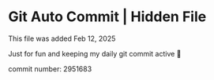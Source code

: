 # Git Auto Commit | Hidden File

This file was added Feb 12, 2025

Just for fun and keeping my daily git commit active 🤪

commit number: 2951683
